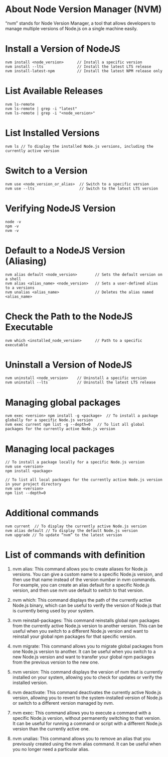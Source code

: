 # About Node Version Manager (NVM)
“nvm” stands for Node Version Manager, a tool that allows developers to manage multiple versions of Node.js on a single machine easily.

# Install a Version of NodeJS
```
nvm install <node_version>      // Install a specific version
nvm install --lts               // Install the latest LTS release
nvm install-latest-npm          // Install the latest NPM release only
```

# List Available Releases
```
nvm ls-remote
nvm ls-remote | grep -i "latest"
nvm ls-remote | grep -i "<node_version>"
```

# List Installed Versions
```
nvm ls // To display the installed Node.js versions, including the currently active version
```

# Switch to a Version
```
nvm use <node_version_or_alias>  // Switch to a specific version
nvm use --lts                    // Switch to the latest LTS version
```

# Verifying NodeJS Version
```
node -v
npm -v
nvm -v
```

# Default to a NodeJS Version (Aliasing)
```
nvm alias default <node_version>        // Sets the default version on a shell
nvm alias <alias_name> <node_version>   // Sets a user-defined alias to a versions 
nvm unalias <alias_name>                // Deletes the alias named <alias_name>
```

# Check the Path to the NodeJS Executable
```
nvm which <installed_node_version>      // Path to a specific executable
```

# Uninstall a Version of NodeJS
```
nvm uninstall <node_version>    // Uninstall a specific version
nvm uninstall --lts             // Uninstall the latest LTS release
```

# Managing global packages
```
nvm exec <version> npm install -g <package>  // To install a package globally for a specific Node.js version
nvm exec current npm list -g --depth=0   // To list all global packages for the currently active Node.js version
```

# Managing local packages
```
// To install a package locally for a specific Node.js version
nvm use <version> 
npm install <package>

// To list all local packages for the currently active Node.js version in your project directory
nvm use <version>
npm list --depth=0
```

# Additional commands
```
nvm current  // To display the currently active Node.js version
nvm alias default // To display the default Node.js version
nvm upgrade // To update “nvm” to the latest version
```


# List of commands with definition 
1. nvm alias: This command allows you to create aliases for Node.js versions. You can give a custom name to a specific Node.js version, and then use that name instead of the version number in nvm commands. For example, you can create an alias default for a specific Node.js version, and then use nvm use default to switch to that version.

2. nvm which: This command displays the path of the currently active Node.js binary, which can be useful to verify the version of Node.js that is currently being used by your system.

3. nvm reinstall-packages: This command reinstalls global npm packages from the currently active Node.js version to another version. This can be useful when you switch to a different Node.js version and want to reinstall your global npm packages for that specific version.

4. nvm migrate: This command allows you to migrate global packages from one Node.js version to another. It can be useful when you switch to a new Node.js version and want to transfer your global npm packages from the previous version to the new one.

5. nvm version: This command displays the version of nvm that is currently installed on your system, allowing you to check for updates or verify the installed version.

6. nvm deactivate: This command deactivates the currently active Node.js version, allowing you to revert to the system-installed version of Node.js or switch to a different version managed by nvm.

7. nvm exec: This command allows you to execute a command with a specific Node.js version, without permanently switching to that version. It can be useful for running a command or script with a different Node.js version than the currently active one.

8. nvm unalias: This command allows you to remove an alias that you previously created using the nvm alias command. It can be useful when you no longer need a particular alias.


